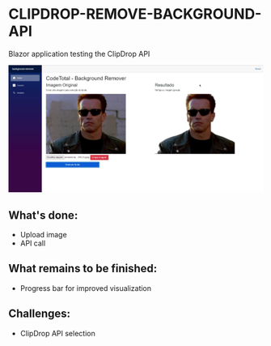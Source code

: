 
# CLIPDROP-REMOVE-BACKGROUND-API

Blazor application testing the ClipDrop API

![screenshot](readme.png "screenshot")

## What's done:

- Upload image
- API call

## What remains to be finished:

- Progress bar for improved visualization

## Challenges:

- ClipDrop API selection